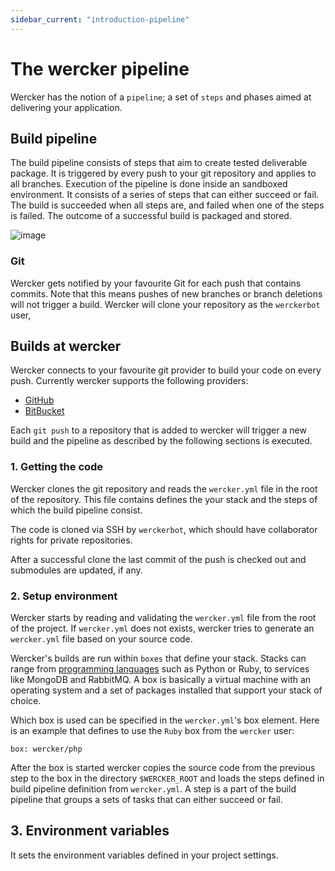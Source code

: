 ```yaml
---
sidebar_current: "introduction-pipeline"
---
```


# The wercker pipeline
Wercker has the notion of a `pipeline`; a set of `steps` and phases aimed at delivering your application.

## Build pipeline

The build pipeline consists of steps that aim to create tested deliverable package. It is triggered by every push to your git repository and applies to all branches. Execution of the pipeline is done inside an sandboxed environment. It consists of a series of steps that can either succeed or fail. The build is succeeded when all steps are, and failed when one of the steps is failed. The outcome of a successful build is packaged and stored.

![image](https://s3.amazonaws.com/uploads.hipchat.com/36172/251806/d0iu1gic0128v3n/wercker_build.png)

### Git

Wercker gets notified by your favourite Git for each push that contains commits. Note that this means pushes of new branches or branch deletions will not trigger a build. Wercker will clone your repository as the `werckerbot` user, 

## Builds at wercker

Wercker connects to your favourite git provider to build your code on every push. Currently wercker supports the following providers:

* [GitHub](https://github.com)
* [BitBucket](https://bitbucket.com)

Each `git push` to a repository that is added to wercker will trigger a new build and the pipeline as described by the following sections is executed.

### 1. Getting the code
Wercker clones the git repository and reads the `wercker.yml` file in the root of the repository. This file contains defines the your stack and the steps of which the build pipeline consist.

The code is cloned via SSH by `werckerbot`, which should have collaborator rights for private repositories. 

After a successful clone the last commit of the push is checked out and submodules are updated, if any.

### 2. Setup environment
Wercker starts by reading and validating the `wercker.yml` file from the root of the project. If `wercker.yml` does not exists, wercker tries to generate an `wercker.yml` file based on your source code.

Wercker's builds are run within `boxes` that define your stack. Stacks can range from [programming languages](/articles/services) such as Python or Ruby, to services like MongoDB and RabbitMQ. A box is basically a virtual machine with an operating system and a set of packages installed that support your stack of choice.

Which box is used can be specified in the `wercker.yml`'s box element. Here is an example that defines to use the `Ruby` box from the `wercker` user:

	box: wercker/php

After the box is started wercker copies the source code from the previous step to the box in the directory `$WERCKER_ROOT` and loads the steps defined in build pipeline definition from `wercker.yml`. A step is a part of the build pipeline that groups a sets of tasks that can either succeed or fail.

## 3. Environment variables
It sets the environment variables defined in your project settings. 
